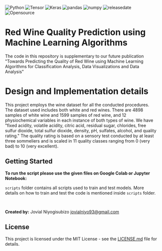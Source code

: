 ![Python](https://img.shields.io/badge/python-v3.7-blue)
![Tensor](https://img.shields.io/badge/TensorFlow-V2.9.1-orange)
![Keras](https://img.shields.io/badge/Keras-V2.7-brightgreen)
![pandas](https://img.shields.io/badge/Pandas-V1.4.2-ff69b4)
![numpy](https://img.shields.io/badge/%E2%80%8ENumpy-V1.20.2-success)
![releasedate](https://img.shields.io/badge/release%20date-October%202022-red)
![Opensource](https://img.shields.io/badge/OpenSource-Yes!-6f42c1)


# Red Wine Quality Prediction using Machine Learning Algorithms


The code in this repository is supplementary to our future publication "Towards Predicting the Quality of Red Wine using Machine Learning Algorithms for Classification Analysis, Data Visualizations and Data Analysis" 




# Design and Implementation details

This project employs the wine dataset for all the conducted procedures. The dataset used includes both white and red wines. There are 4898 samples of white wine and 1599 samples of red wine, and 12 physiochemical variables in each instance of both types of wine. We have "fixed acidity, volatile acidity, citric acid, residual sugar, chlorides, free sulfur dioxide, total sulfur dioxide, density, pH, sulfates, alcohol, and quality rating." The quality rating is based on a sensory test conducted by at least three sommeliers and is scaled in 11 quality classes ranging from 0 (very bad) to 10 (very excellent). 

## Getting Started

**To run the script please use the given files on Google Colab or Jupyter Notebook:**


```scripts``` folder contains all scripts used to train and test models. More details on how to train and test the code is mentioned inside ```scripts``` folder.

<br/>



**Created by:** Jovial Niyogisubizo 
jovialniyo93@gmail.com

## License ##
This project is licensed under the MIT License - see the [LICENSE.md](LICENSE.md) file for details.
